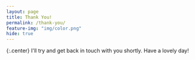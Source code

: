 ```yaml
---
layout: page
title: Thank You!
permalink: /thank-you/
feature-img: "img/color.png"
hide: true
---
```

{:.center}
I'll try and get back in touch with you shortly. Have a lovely day!
